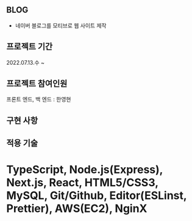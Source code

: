 ## BLOG

- 네이버 블로그를 모티브로 웹 사이트 제작

## 프로젝트 기간

2022.07.13.수 ~

## 프로젝트 참여인원

프론트 엔드, 백 엔드 : 한영현

## 구현 사항

## 적용 기술

TypeScript, Node.js(Express), Next.js, React, HTML5/CSS3, MySQL, Git/Github, Editor(ESLinst, Prettier), AWS(EC2), NginX
=======
